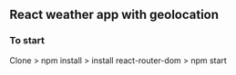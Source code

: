 ## React weather app with geolocation 
### To start 
Clone > npm install > install react-router-dom > npm start
